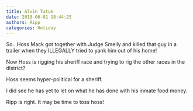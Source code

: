 ```yaml
---
title: Alvin Tatum
date: 2018-06-01 18:44:25
authors: Ripp
categories: Holiday
---
```


 So...Hoss Mack got together with Judge Smelly and killed that guy in a trailer when they ILLEGALLY tried to yank him out of his home! 

Now Hoss is rigging his sheriff race and trying to rig the other races in the district? 

Hoss seems hyper-political for a sheriff.

I did see he has yet to let on what he has done with his inmate food money.

Ripp is right. It may be time to toss hoss!